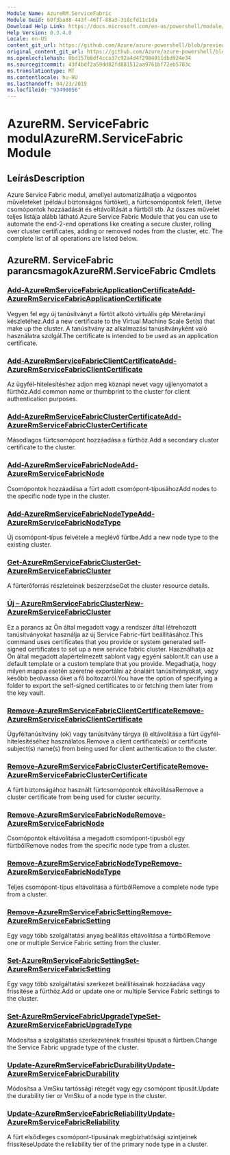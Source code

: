 ```yaml
---
Module Name: AzureRM.ServiceFabric
Module Guid: 60f3ba88-443f-46ff-88a3-318cfd11c1da
Download Help Link: https://docs.microsoft.com/en-us/powershell/module/azurerm.servicefabric
Help Version: 0.3.4.0
Locale: en-US
content_git_url: https://github.com/Azure/azure-powershell/blob/preview/src/ResourceManager/ServiceFabric/Commands.ServiceFabric/help/AzureRM.ServiceFabric.md
original_content_git_url: https://github.com/Azure/azure-powershell/blob/preview/src/ResourceManager/ServiceFabric/Commands.ServiceFabric/help/AzureRM.ServiceFabric.md
ms.openlocfilehash: 0bd157b8df4cca37c92a4d4f2984011dbd924e34
ms.sourcegitcommit: 43f4bdf2a59dd82fd881512aa9761bf72eb5703c
ms.translationtype: MT
ms.contentlocale: hu-HU
ms.lasthandoff: 04/23/2019
ms.locfileid: "93490056"
---
```

# <span data-ttu-id="1ffba-101">AzureRM. ServiceFabric modul</span><span class="sxs-lookup"><span data-stu-id="1ffba-101">AzureRM.ServiceFabric Module</span></span>
## <span data-ttu-id="1ffba-102">Leírás</span><span class="sxs-lookup"><span data-stu-id="1ffba-102">Description</span></span>
<span data-ttu-id="1ffba-103">Azure Service Fabric modul, amellyel automatizálhatja a végpontos műveleteket (például biztonságos fürtöket), a fürtcsomópontok felett, illetve csomópontok hozzáadását és eltávolítását a fürtből stb. Az összes művelet teljes listája alább látható.</span><span class="sxs-lookup"><span data-stu-id="1ffba-103">Azure Service Fabric Module that you can use to automate the end-2-end operations like creating a secure cluster, rolling over cluster certificates, adding or removed nodes from the cluster, etc. The complete list of all operations are listed below.</span></span>

## <span data-ttu-id="1ffba-104">AzureRM. ServiceFabric parancsmagok</span><span class="sxs-lookup"><span data-stu-id="1ffba-104">AzureRM.ServiceFabric Cmdlets</span></span>
### [<span data-ttu-id="1ffba-105">Add-AzureRmServiceFabricApplicationCertificate</span><span class="sxs-lookup"><span data-stu-id="1ffba-105">Add-AzureRmServiceFabricApplicationCertificate</span></span>](Add-AzureRmServiceFabricApplicationCertificate.md)
<span data-ttu-id="1ffba-106">Vegyen fel egy új tanúsítványt a fürtöt alkotó virtuális gép Méretarányi készletéhez.</span><span class="sxs-lookup"><span data-stu-id="1ffba-106">Add a new certificate to the Virtual Machine Scale Set(s) that make up the cluster.</span></span> <span data-ttu-id="1ffba-107">A tanúsítvány az alkalmazási tanúsítványként való használatra szolgál.</span><span class="sxs-lookup"><span data-stu-id="1ffba-107">The certificate is intended to be used as an application certificate.</span></span>

### [<span data-ttu-id="1ffba-108">Add-AzureRmServiceFabricClientCertificate</span><span class="sxs-lookup"><span data-stu-id="1ffba-108">Add-AzureRmServiceFabricClientCertificate</span></span>](Add-AzureRmServiceFabricClientCertificate.md)
<span data-ttu-id="1ffba-109">Az ügyfél-hitelesítéshez adjon meg köznapi nevet vagy ujjlenyomatot a fürthöz.</span><span class="sxs-lookup"><span data-stu-id="1ffba-109">Add common name or thumbprint to the cluster for client authentication purposes.</span></span>

### [<span data-ttu-id="1ffba-110">Add-AzureRmServiceFabricClusterCertificate</span><span class="sxs-lookup"><span data-stu-id="1ffba-110">Add-AzureRmServiceFabricClusterCertificate</span></span>](Add-AzureRmServiceFabricClusterCertificate.md)
<span data-ttu-id="1ffba-111">Másodlagos fürtcsomópont hozzáadása a fürthöz.</span><span class="sxs-lookup"><span data-stu-id="1ffba-111">Add a secondary cluster certificate to the cluster.</span></span>

### [<span data-ttu-id="1ffba-112">Add-AzureRmServiceFabricNode</span><span class="sxs-lookup"><span data-stu-id="1ffba-112">Add-AzureRmServiceFabricNode</span></span>](Add-AzureRmServiceFabricNode.md)
<span data-ttu-id="1ffba-113">Csomópontok hozzáadása a fürt adott csomópont-típusához</span><span class="sxs-lookup"><span data-stu-id="1ffba-113">Add nodes to the specific node type in the cluster.</span></span>

### [<span data-ttu-id="1ffba-114">Add-AzureRmServiceFabricNodeType</span><span class="sxs-lookup"><span data-stu-id="1ffba-114">Add-AzureRmServiceFabricNodeType</span></span>](Add-AzureRmServiceFabricNodeType.md)
<span data-ttu-id="1ffba-115">Új csomópont-típus felvétele a meglévő fürtbe.</span><span class="sxs-lookup"><span data-stu-id="1ffba-115">Add a new node type to the existing cluster.</span></span>

### [<span data-ttu-id="1ffba-116">Get-AzureRmServiceFabricCluster</span><span class="sxs-lookup"><span data-stu-id="1ffba-116">Get-AzureRmServiceFabricCluster</span></span>](Get-AzureRmServiceFabricCluster.md)
<span data-ttu-id="1ffba-117">A fürterőforrás részleteinek beszerzése</span><span class="sxs-lookup"><span data-stu-id="1ffba-117">Get the cluster resource details.</span></span>

### [<span data-ttu-id="1ffba-118">Új – AzureRmServiceFabricCluster</span><span class="sxs-lookup"><span data-stu-id="1ffba-118">New-AzureRmServiceFabricCluster</span></span>](New-AzureRmServiceFabricCluster.md)
<span data-ttu-id="1ffba-119">Ez a parancs az Ön által megadott vagy a rendszer által létrehozott tanúsítványokat használja az új Service Fabric-fürt beállításához.</span><span class="sxs-lookup"><span data-stu-id="1ffba-119">This command uses certificates that you provide or system generated self-signed certificates to set up a new service fabric cluster.</span></span> <span data-ttu-id="1ffba-120">Használhatja az Ön által megadott alapértelmezett sablont vagy egyéni sablont.</span><span class="sxs-lookup"><span data-stu-id="1ffba-120">It can use a default template or a custom template that you provide.</span></span> <span data-ttu-id="1ffba-121">Megadhatja, hogy milyen mappa esetén szeretné exportálni az önaláírt tanúsítványokat, vagy később beolvassa őket a fő boltozatról.</span><span class="sxs-lookup"><span data-stu-id="1ffba-121">You have the option of specifying a folder to export the self-signed certificates to or fetching them later from the key vault.</span></span> 

### [<span data-ttu-id="1ffba-122">Remove-AzureRmServiceFabricClientCertificate</span><span class="sxs-lookup"><span data-stu-id="1ffba-122">Remove-AzureRmServiceFabricClientCertificate</span></span>](Remove-AzureRmServiceFabricClientCertificate.md)
<span data-ttu-id="1ffba-123">Ügyféltanúsítvány (ok) vagy tanúsítvány tárgya (i) eltávolítása a fürt ügyfél-hitelesítéséhez használatos.</span><span class="sxs-lookup"><span data-stu-id="1ffba-123">Remove a client certificate(s) or certificate subject(s) name(s) from being used for client authentication to the cluster.</span></span>

### [<span data-ttu-id="1ffba-124">Remove-AzureRmServiceFabricClusterCertificate</span><span class="sxs-lookup"><span data-stu-id="1ffba-124">Remove-AzureRmServiceFabricClusterCertificate</span></span>](Remove-AzureRmServiceFabricClusterCertificate.md)
<span data-ttu-id="1ffba-125">A fürt biztonságához használt fürtcsomópontok eltávolítása</span><span class="sxs-lookup"><span data-stu-id="1ffba-125">Remove a cluster certificate from being used for cluster security.</span></span>

### [<span data-ttu-id="1ffba-126">Remove-AzureRmServiceFabricNode</span><span class="sxs-lookup"><span data-stu-id="1ffba-126">Remove-AzureRmServiceFabricNode</span></span>](Remove-AzureRmServiceFabricNode.md)
<span data-ttu-id="1ffba-127">Csomópontok eltávolítása a megadott csomópont-típusból egy fürtből</span><span class="sxs-lookup"><span data-stu-id="1ffba-127">Remove nodes from the specific node type from a cluster.</span></span>

### [<span data-ttu-id="1ffba-128">Remove-AzureRmServiceFabricNodeType</span><span class="sxs-lookup"><span data-stu-id="1ffba-128">Remove-AzureRmServiceFabricNodeType</span></span>](Remove-AzureRmServiceFabricNodeType.md)
<span data-ttu-id="1ffba-129">Teljes csomópont-típus eltávolítása a fürtből</span><span class="sxs-lookup"><span data-stu-id="1ffba-129">Remove a complete node type from a cluster.</span></span>

### [<span data-ttu-id="1ffba-130">Remove-AzureRmServiceFabricSetting</span><span class="sxs-lookup"><span data-stu-id="1ffba-130">Remove-AzureRmServiceFabricSetting</span></span>](Remove-AzureRmServiceFabricSetting.md)
<span data-ttu-id="1ffba-131">Egy vagy több szolgáltatási anyag beállítás eltávolítása a fürtből</span><span class="sxs-lookup"><span data-stu-id="1ffba-131">Remove one or multiple Service Fabric setting from the cluster.</span></span>

### [<span data-ttu-id="1ffba-132">Set-AzureRmServiceFabricSetting</span><span class="sxs-lookup"><span data-stu-id="1ffba-132">Set-AzureRmServiceFabricSetting</span></span>](Set-AzureRmServiceFabricSetting.md)
<span data-ttu-id="1ffba-133">Egy vagy több szolgáltatási szerkezet beállításainak hozzáadása vagy frissítése a fürthöz.</span><span class="sxs-lookup"><span data-stu-id="1ffba-133">Add or update one or multiple Service Fabric settings to the cluster.</span></span>

### [<span data-ttu-id="1ffba-134">Set-AzureRmServiceFabricUpgradeType</span><span class="sxs-lookup"><span data-stu-id="1ffba-134">Set-AzureRmServiceFabricUpgradeType</span></span>](Set-AzureRmServiceFabricUpgradeType.md)
<span data-ttu-id="1ffba-135">Módosítsa a szolgáltatás szerkezetének frissítési típusát a fürtben.</span><span class="sxs-lookup"><span data-stu-id="1ffba-135">Change the Service Fabric upgrade type of the cluster.</span></span>

### [<span data-ttu-id="1ffba-136">Update-AzureRmServiceFabricDurability</span><span class="sxs-lookup"><span data-stu-id="1ffba-136">Update-AzureRmServiceFabricDurability</span></span>](Update-AzureRmServiceFabricDurability.md)
<span data-ttu-id="1ffba-137">Módosítsa a VmSku tartóssági rétegét vagy egy csomópont típusát.</span><span class="sxs-lookup"><span data-stu-id="1ffba-137">Update the durability tier or VmSku of a node type in the cluster.</span></span>

### [<span data-ttu-id="1ffba-138">Update-AzureRmServiceFabricReliability</span><span class="sxs-lookup"><span data-stu-id="1ffba-138">Update-AzureRmServiceFabricReliability</span></span>](Update-AzureRmServiceFabricReliability.md)
<span data-ttu-id="1ffba-139">A fürt elsődleges csomópont-típusának megbízhatósági szintjeinek frissítése</span><span class="sxs-lookup"><span data-stu-id="1ffba-139">Update the reliability tier of the primary node type in a cluster.</span></span>

